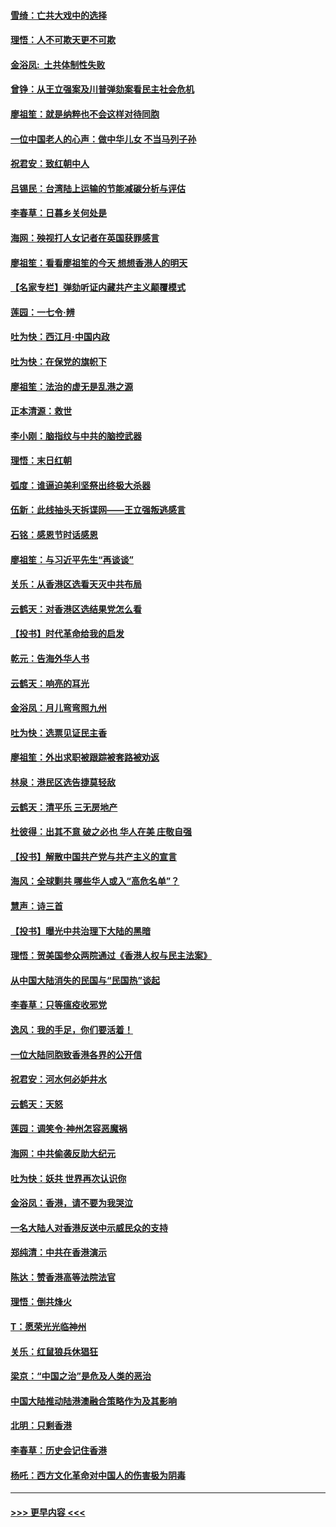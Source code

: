 #### [雪绮：亡共大戏中的选择](../pages/nsc993/n11699922.md?t=12050033) 
#### [理悟：人不可欺天更不可欺](../pages/nsc993/n11699657.md?t=12050033) 
#### [金浴凤:  土共体制性失败](../pages/nsc993/n11699361.md?t=12050033) 
#### [曾铮：从王立强案及川普弹劾案看民主社会危机](../pages/nsc993/n11699318.md?t=12050033) 
#### [廖祖笙：就是纳粹也不会这样对待同胞](../pages/nsc993/n11697658.md?t=12050033) 
#### [一位中国老人的心声：做中华儿女 不当马列子孙](../pages/nsc993/n11697525.md?t=12050033) 
#### [祝君安：致红朝中人](../pages/nsc993/n11697518.md?t=12050033) 
#### [吕锡民：台湾陆上运输的节能减碳分析与评估](../pages/nsc993/n11694983.md?t=12050033) 
#### [李春草：日暮乡关何处是](../pages/nsc993/n11694805.md?t=12050033) 
#### [海网：殃视打人女记者在英国获罪感言](../pages/nsc993/n11693832.md?t=12050033) 
#### [廖祖笙：看看廖祖笙的今天 想想香港人的明天](../pages/nsc993/n11693707.md?t=12050033) 
#### [【名家专栏】弹劾听证内藏共产主义颠覆模式](../pages/nsc993/n11693563.md?t=12050033) 
#### [莲园：一七令‧辨](../pages/nsc993/n11692558.md?t=12050033) 
#### [吐为快：西江月·中国内政](../pages/nsc993/n11692071.md?t=12050033) 
#### [吐为快：在保党的旗帜下](../pages/nsc993/n11691188.md?t=12050033) 
#### [廖祖笙：法治的虚无是乱港之源](../pages/nsc993/n11690605.md?t=12050033) 
#### [正本清源：救世](../pages/nsc993/n11689134.md?t=12050033) 
#### [李小刚：脑指纹与中共的脑控武器](../pages/nsc993/n11688900.md?t=12050033) 
#### [理悟：末日红朝](../pages/nsc993/n11688829.md?t=12050033) 
#### [弧度：谁逼迫美利坚祭出终极大杀器](../pages/nsc993/n11688735.md?t=12050033) 
#### [伍新：此线抽头天拆谍网——王立强叛逃感言](../pages/nsc993/n11687981.md?t=12050033) 
#### [石铭：感恩节时话感恩](../pages/nsc993/n11687568.md?t=12050033) 
#### [廖祖笙：与习近平先生“再谈谈”](../pages/nsc993/n11687005.md?t=12050033) 
#### [关乐：从香港区选看天灭中共布局](../pages/nsc993/n11686647.md?t=12050033) 
#### [云鹤天：对香港区选结果党怎么看](../pages/nsc993/n11686216.md?t=12050033) 
#### [【投书】时代革命给我的启发](../pages/nsc993/n11684287.md?t=12050033) 
#### [乾元：告海外华人书](../pages/nsc993/n11684044.md?t=12050033) 
#### [云鹤天：响亮的耳光](../pages/nsc993/n11684254.md?t=12050033) 
#### [金浴凤：月儿弯弯照九州](../pages/nsc993/n11684231.md?t=12050033) 
#### [吐为快：选票见证民主香](../pages/nsc993/n11684206.md?t=12050033) 
#### [廖祖笙：外出求职被跟踪被套路被劝返](../pages/nsc993/n11683874.md?t=12050033) 
#### [林泉：港民区选告捷莫轻敌](../pages/nsc993/n11683930.md?t=12050033) 
#### [云鹤天：清平乐 三无房地产](../pages/nsc993/n11681521.md?t=12050033) 
#### [杜彼得：出其不意 破之必也 华人在美 庄敬自强](../pages/nsc993/n11679554.md?t=12050033) 
#### [【投书】解散中国共产党与共产主义的宣言](../pages/nsc993/n11679177.md?t=12050033) 
#### [海风：全球剿共 哪些华人或入“高危名单”？](../pages/nsc993/n11678617.md?t=12050033) 
#### [慧声：诗三首](../pages/nsc993/n11678848.md?t=12050033) 
#### [【投书】曝光中共治理下大陆的黑暗](../pages/nsc993/n11678674.md?t=12050033) 
#### [理悟：贺美国参众两院通过《香港人权与民主法案》](../pages/nsc993/n11678104.md?t=12050033) 
#### [从中国大陆消失的民国与“民国热”谈起](../pages/nsc993/n11678075.md?t=12050033) 
#### [李春草：只等瘟疫收邪党](../pages/nsc993/n11677308.md?t=12050033) 
#### [逸风：我的手足，你们要活着！](../pages/nsc993/n11676352.md?t=12050033) 
#### [一位大陆同胞致香港各界的公开信](../pages/nsc993/n11675761.md?t=12050033) 
#### [祝君安：河水何必妒井水](../pages/nsc993/n11675746.md?t=12050033) 
#### [云鹤天：天怒](../pages/nsc993/n11675718.md?t=12050033) 
#### [莲园：调笑令‧神州怎容恶魔祸](../pages/nsc993/n11675648.md?t=12050033) 
#### [海网：中共偷袭反助大纪元](../pages/nsc993/n11673515.md?t=12050033) 
#### [吐为快：妖共 世界再次认识你](../pages/nsc993/n11673506.md?t=12050033) 
#### [金浴凤：香港，请不要为我哭泣](../pages/nsc993/n11673248.md?t=12050033) 
#### [一名大陆人对香港反送中示威民众的支持](../pages/nsc993/n11672615.md?t=12050033) 
#### [郑纯清：中共在香港演示](../pages/nsc993/n11670539.md?t=12050033) 
#### [陈达：赞香港高等法院法官](../pages/nsc993/n11669542.md?t=12050033) 
#### [理悟：倒共烽火](../pages/nsc993/n11668844.md?t=12050033) 
#### [T：愿荣光光临神州](../pages/nsc993/n11668421.md?t=12050033) 
#### [关乐：红鼠狼兵休猖狂](../pages/nsc993/n11668378.md?t=12050033) 
#### [梁京：“中国之治”是危及人类的恶治](../pages/nsc993/n11668328.md?t=12050033) 
#### [中国大陆推动陆港澳融合策略作为及其影响](../pages/nsc993/n11668157.md?t=12050033) 
#### [北明：只剩香港](../pages/nsc993/n11668002.md?t=12050033) 
#### [李春草：历史会记住香港](../pages/nsc993/n11667927.md?t=12050033) 
#### [杨吒：西方文化革命对中国人的伤害极为阴毒](../pages/nsc993/n11664521.md?t=12050033) 

----
#### [ >>> 更早内容 <<< ](../indexes/nsc993-earlier.md)
